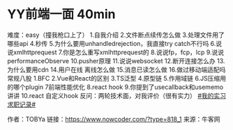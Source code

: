 # YY前端一面 40min

难度：easy（撞我枪口上了）
1.自我介绍
2.文件断点续传怎么做
3.处理文件用了哪些api
4.秒传
5.为什么要用unhandledrejection，我直接try catch不行吗
6.说说xmlhttprequest
7.你是怎么重写xmlhttprequest的
8.说说fp，fcp，lcp
9.说说performanceObserve
10.pusher原理
11.说说websocket
12.断开连接怎么办
13.为什么要用cdn
14.用户在线 离线怎么做
15.消息已读怎么做
16.做过移动端适配吗
常规八股
1.BFC
2.Vue和React的区别
3.TS泛型
4.原型链
5.作用域链
6.JS压缩用的哪个plugin
7前端性能优化
8.react hook
9.你提到了usecallback和usememo讲讲
10.react 自定义hook
反问：两轮技术面，对我评价（很有实力）
[#我的实习求职记录#]()



作者：TOBYa
链接：https://www.nowcoder.com/?type=818_1
来源：牛客网
